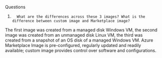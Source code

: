 Questions
1.       What are the differences across these 3 images? What is the difference between custom image and Marketplace image? 
The first image was created from a managed disk Windows VM, the second image was created from an unmanaged disk Linux VM, the third was created from a snapshot of an OS disk of a managed Windows VM.
Azure Marketplace Image is pre-configured, regularly updated and readily available; custom image provides control over software and configurations.
